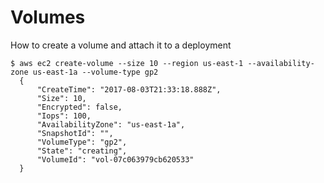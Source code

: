 # Volumes

How to create a volume and attach it to a deployment
```
$ aws ec2 create-volume --size 10 --region us-east-1 --availability-zone us-east-1a --volume-type gp2
  {
      "CreateTime": "2017-08-03T21:33:18.888Z",
      "Size": 10,
      "Encrypted": false,
      "Iops": 100,
      "AvailabilityZone": "us-east-1a",
      "SnapshotId": "",
      "VolumeType": "gp2",
      "State": "creating",
      "VolumeId": "vol-07c063979cb620533"
  }
```

